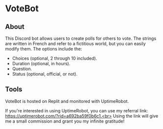 # VoteBot

## About

This Discord bot allows users to create polls for others to vote. The strings are written in French and refer to a fictitious world, but you can easily modify them. The options include the:
- Choices (optional, 2 through 10 included).
- Duration (optional, in hours).
- Question.
- Status (optional, official, or not).

## Tools

VoteBot is hosted on Replit and monitored with UptimeRobot.

If you're interested in using UptimeRobot, you can use my referral link:<br>
https://uptimerobot.com/?rid=a692ba59f0b6c1.<br>
Using the link will give me a small commission and grant you my infinite gratitude!
